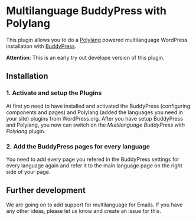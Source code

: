 # Multilanguage BuddyPress with Polylang

This plugin allows you to do a [Polylang](https://de.wordpress.org/plugins/polylang/) powered multilanguage WordPress installation with [BuddyPress](https://de.wordpress.org/plugins/buddypress/).
 
 **Attention**: This is an early try out develope version of this plugin.
 
 ## Installation
   
   ### 1. Activate and setup the Plugins 
   
   At first yo need to have installed and activated the BuddyPress (configuring components and pages) and Polylang (added the languages you need in your site) plugins from WordPress.org. After you have setup BuddyPress and Polylang, you now can switch on the _Multilanguage BuddyPress with Polylang_ plugin. 
   
   ### 2. Add the BuddyPress pages for every language
   
   You need to add every page you refered in the BuddyPress settings for every language again and refer it to the main language page on the right side of your page. 
   
 ## Further development
 
 We are going on to add support for multilanguage for Emails. If you have any other ideas, please let us know and create an issue for this.